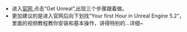 - 进入[官网](https://www.unrealengine.com/en-US),点击“Get Unreal”,出现三个步骤跟着做。
- 更加建议的是进入官网后向下划找“Your first Hour in Unreal Engine 5.2”，里面的视频教程教你安装和基本操作，讲得特别的...详细~
